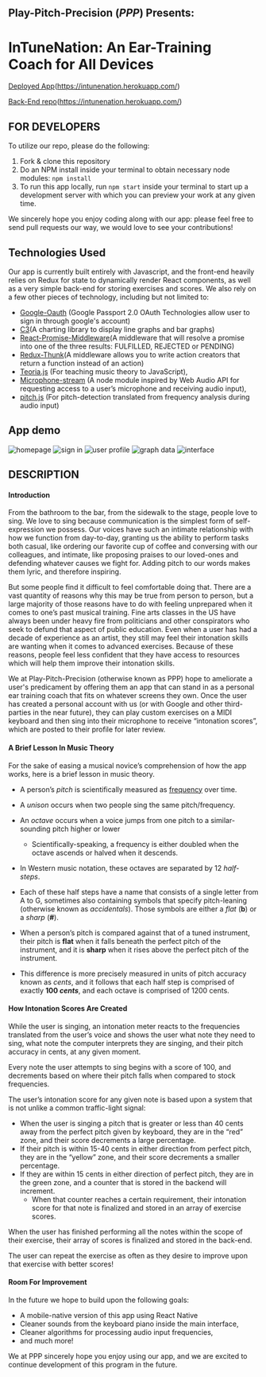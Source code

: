 ## Play-Pitch-Precision (_PPP_) Presents:

# InTuneNation: An Ear-Training Coach for All Devices

[Deployed App](https://intunenation.herokuapp.com/)(https://intunenation.herokuapp.com/)

[Back-End repo](https://github.com/kvinzheng/InTuneNation_Backend)(https://intunenation.herokuapp.com/)

## FOR DEVELOPERS

To utilize our repo, please do the following:
1. Fork & clone this repository
2. Do an NPM install inside your terminal to obtain necessary node modules: `npm install`
3. To run this app locally, run `npm start` inside your terminal to start up a development server with which you can preview your work at any given time.

We sincerely hope you enjoy coding along with our app:
please feel free to send pull requests our way, we would love to see your contributions!

## Technologies Used

Our app is currently built entirely with Javascript, and the front-end heavily relies on Redux for state to dynamically render React components, as well as a very simple back-end for storing exercises and scores. We also rely on a few other pieces of technology, including but not limited to:
* [Google-Oauth](http://passportjs.org/docs) (Google Passport 2.0 OAuth Technologies allow user to sign in through google's account)
* [C3](http://c3js.org/)(A charting library to display line graphs and bar graphs)
* [React-Promise-Middleware](https://github.com/pburtchaell/redux-promise-middleware/blob/master/docs/introduction.md)(A middleware that will resolve a promise into one of the three results: FULFILLED, REJECTED or PENDING)
* [Redux-Thunk](https://github.com/gaearon/redux-thunk)(A middleware allows you to write action creators that return a function instead of an action)
* [Teoria.js](https://github.com/saebekassebil/teoria) (For teaching music theory to JavaScript),
* [Microphone-stream](https://github.com/saebekassebil/microphone-stream) (A node module inspired by Web Audio API for requesting access to a user’s microphone and receiving audio input),
* [pitch.js](https://github.com/audiocogs/pitch.js) (For pitch-detection translated from frequency analysis during audio input)

## App demo
![homepage](http://i.imgur.com/9BBZ1JK.png)
![sign in](http://i.imgur.com/J3Usdhu.png)
![user profile](http://i.imgur.com/Teq8ci7.png)
![graph data](http://i.imgur.com/ysF1ud6.png)
![interface](http://i.imgur.com/CybOyoU.png)

## DESCRIPTION

#### Introduction

From the bathroom to the bar, from the sidewalk to the stage, people love to sing. We love to sing because communication is the simplest form of self-expression we possess. Our voices have such an intimate relationship with how we function from day-to-day, granting us the ability to perform tasks both casual, like ordering our favorite cup of coffee and conversing with our colleagues, and intimate, like proposing praises to our loved-ones and defending whatever causes we fight for. Adding pitch to our words makes them lyric, and therefore inspiring.

But some people find it difficult to feel comfortable doing that. There are a vast quantity of reasons why this may be true from person to person, but a large majority of those reasons have to do with feeling unprepared when it comes to one’s past musical training. Fine arts classes in the US have always been under heavy fire from politicians and other conspirators who seek to defund that aspect of public education. Even when a user has had a decade of experience as an artist, they still may feel their intonation skills are wanting when it comes to advanced exercises. Because of these reasons, people feel less confident that they have access to resources which will help them improve their intonation skills.

We at Play-Pitch-Precision (otherwise known as PPP) hope to ameliorate a user's predicament by offering them an app that can stand in as a personal ear training coach that fits on whatever screens they own. Once the user has created a personal account with us (or with Google and other third-parties in the near future), they can play custom exercises on a MIDI keyboard and then sing into their microphone to receive “intonation scores”, which are posted to their profile for later review.

#### A Brief Lesson In Music Theory

For the sake of easing a musical novice’s comprehension of how the app works, here is a brief lesson in music theory.
* A person’s *pitch* is scientifically measured as [frequency](https://en.wikipedia.org/wiki/Frequency) over time.
* A *unison* occurs when two people sing the same pitch/frequency.
* An *octave* occurs when a voice jumps from one pitch to a similar-sounding pitch higher or lower
  * Scientifically-speaking, a frequency is either doubled when the octave ascends or halved when it descends.

* In Western music notation, these octaves are separated by 12 *half-steps*.
* Each of these half steps have a name that consists of a single letter from A to G, sometimes also containing symbols that specify pitch-leaning (otherwise known as *accidentals*). Those symbols are either a *flat* (**b**) or a *sharp* (**#**).
* When a person’s pitch is compared against that of a tuned instrument, their pitch is **flat** when it falls beneath the perfect pitch of the instrument, and it is **sharp** when it rises above the perfect pitch of the instrument.
* This difference is more precisely measured in units of pitch accuracy known as *cents*, and it follows that each half step is comprised of exactly **100 _cents_**, and each octave is comprised of 1200 cents.

#### How Intonation Scores Are Created

While the user is singing, an intonation meter reacts to the frequencies translated from the user’s voice and shows the user what note they need to sing, what note the computer interprets they are singing, and their pitch accuracy in cents, at any given moment.

Every note the user attempts to sing begins with a score of 100, and decrements based on where their pitch falls when compared to stock frequencies.

The user’s intonation score for any given note is based upon a system that is not unlike a common traffic-light signal:
* When the user is singing a pitch that is greater or less than 40 cents away from the perfect pitch given by keyboard, they are in the “red” zone, and their score decrements a large percentage.
* If their pitch is within 15-40 cents in either direction from perfect pitch, they are in the “yellow” zone, and their score decrements a smaller percentage.
* If they are within 15 cents in either direction of perfect pitch, they are in the green zone, and a counter that is stored in the backend will increment.
  * When that counter reaches a certain requirement, their intonation score for that note is finalized and stored in an array of exercise scores.

When the user has finished performing all the notes within the scope of their exercise, their array of scores is finalized and stored in the back-end.

The user can repeat the exercise as often as they desire to improve upon that exercise with better scores!

#### Room For Improvement

In the future we hope to build upon the following goals:
* A mobile-native version of this app using React Native
* Cleaner sounds from the keyboard piano inside the main interface,
* Cleaner algorithms for processing audio input frequencies,
* and much more!

We at PPP sincerely hope you enjoy using our app, and we are excited to continue development of this program in the future.
